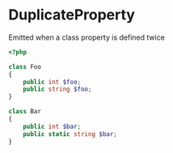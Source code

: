 # DuplicateProperty

Emitted when a class property is defined twice

```php
<?php

class Foo
{
    public int $foo;
    public string $foo;
}

class Bar
{
    public int $bar;
    public static string $bar;
}
```
